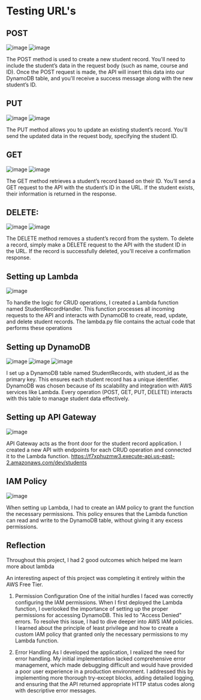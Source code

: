 # Testing URL's

## POST

![image](https://github.com/user-attachments/assets/48933e70-a0a5-4789-af4f-72b60f947cb6)
![image](https://github.com/user-attachments/assets/f2813c8f-9bf6-40a3-8deb-4f4229599141)

The POST method is used to create a new student record. You'll need to include the student’s data in the request body (such as name, course and ID). Once the POST request is made, the API will insert this data into our DynamoDB table, and you'll receive a success message along with the new student’s ID.

## PUT
![image](https://github.com/user-attachments/assets/ce7b4cd3-ca2b-4125-a09a-6cdb41314d9a)
![image](https://github.com/user-attachments/assets/303791ab-9517-4148-bed3-c9b9504ba7c7)

The PUT method allows you to update an existing student’s record. You'll send the updated data in the request body, specifying the student ID.

## GET
![image](https://github.com/user-attachments/assets/f6517a0d-0755-406b-99fd-9a0bc081ed5e)
![image](https://github.com/user-attachments/assets/d0885195-da5a-483f-9992-ade91f376e8a)

The GET method retrieves a student’s record based on their ID. You’ll send a GET request to the API with the student’s ID in the URL. If the student exists, their information is returned in the response.

## DELETE:
![image](https://github.com/user-attachments/assets/4e6d72a1-7387-4512-af6e-085c4bee1108)
![image](https://github.com/user-attachments/assets/e5c04a90-ae85-4e78-a281-c4eb6971e10f)

The DELETE method removes a student’s record from the system. To delete a record, simply make a DELETE request to the API with the student ID in the URL. If the record is successfully deleted, you'll receive a confirmation response.

## Setting up Lambda 
![image](https://github.com/user-attachments/assets/f0f461bb-9869-48ac-bd41-ba6fa21632ac)

To handle the logic for CRUD operations, I created a Lambda function named StudentRecordHandler. This function processes all incoming requests to the API and interacts with DynamoDB to create, read, update, and delete student records. The lambda.py file contains the actual code that performs these operations

## Setting up DynamoDB

![image](https://github.com/user-attachments/assets/fce10a86-8acb-4a31-b2c6-de7acf415723)
![image](https://github.com/user-attachments/assets/767220f4-9abd-4cbc-9b38-ef4fc28ccd8f)
![image](https://github.com/user-attachments/assets/090c58f9-a1f8-406d-a99f-e085c74be355)

I set up a DynamoDB table named StudentRecords, with student_id as the primary key. This ensures each student record has a unique identifier. DynamoDB was chosen because of its scalability and integration with AWS services like Lambda. Every operation (POST, GET, PUT, DELETE) interacts with this table to manage student data effectively.


## Setting up API Gateway
![image](https://github.com/user-attachments/assets/00fb9f12-ea7b-43ed-a1f9-19ab5cc73601)

API Gateway acts as the front door for the student record application. I created a new API with endpoints for each CRUD operation and connected it to the Lambda function. https://f7xphuzmw3.execute-api.us-east-2.amazonaws.com/dev/students

## IAM Policy

![image](https://github.com/user-attachments/assets/20374152-b363-43b2-bf3f-03216bddef8e)

When setting up Lambda, I had to create an IAM policy to grant the function the necessary permissions. This policy ensures that the Lambda function can read and write to the DynamoDB table, without giving it any excess permissions.

## Reflection 

Throughout this project, I had 2 good outcomes which helped me learn more about lambda

An interesting aspect of this project was completing it entirely within the AWS Free Tier.

1. Permission Configuration
One of the initial hurdles I faced was correctly configuring the IAM permissions. When I first deployed the Lambda function, I overlooked the importance of setting up the proper permissions for accessing DynamoDB. This led to "Access Denied" errors. To resolve this issue, I had to dive deeper into AWS IAM policies. I learned about the principle of least privilege and how to create a custom IAM policy that granted only the necessary permissions to my Lambda function.

2. Error Handling
As I developed the application, I realized the need for error handling. My initial implementation lacked comprehensive error management, which made debugging difficult and would have provided a poor user experience in a production environment. I addressed this by implementing more thorough try-except blocks, adding detailed logging, and ensuring that the API returned appropriate HTTP status codes along with descriptive error messages.





 

